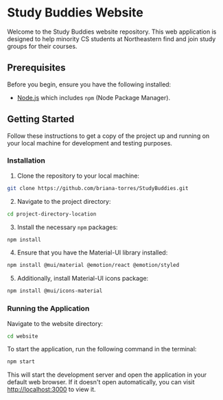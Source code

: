 # Study Buddies Website

Welcome to the Study Buddies website repository. This web application is designed to help minority CS students at Northeastern find and join study groups for their courses.

## Prerequisites

Before you begin, ensure you have the following installed:
- [Node.js](https://nodejs.org/en/) which includes `npm` (Node Package Manager).

## Getting Started

Follow these instructions to get a copy of the project up and running on your local machine for development and testing purposes.

### Installation

1. Clone the repository to your local machine:
```bash
git clone https://github.com/briana-torres/StudyBuddies.git
```

2. Navigate to the project directory:
```bash
cd project-directory-location
```

3. Install the necessary `npm` packages:
```bash
npm install
```

4. Ensure that you have the Material-UI library installed:
```bash
npm install @mui/material @emotion/react @emotion/styled
```

5. Additionally, install Material-UI icons package:
```bash
npm install @mui/icons-material
```

### Running the Application

Navigate to the website directory:
```bash
cd website
```

To start the application, run the following command in the terminal:
```bash
npm start
```

This will start the development server and open the application in your default web browser. If it doesn't open automatically, you can visit [http://localhost:3000](http://localhost:3000) to view it.
